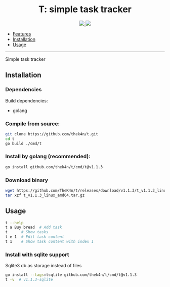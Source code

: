 <h1 align="center">T: simple task tracker</h1>

<p align="center">
  <a href="https://github.com/TheK4n">
    <img src="https://img.shields.io/github/followers/TheK4n?label=Follow&style=social">
  </a>
  <a href="https://github.com/TheK4n/t">
    <img src="https://img.shields.io/github/stars/TheK4n/t?style=social">
  </a>
</p>

* [Features](#features)
* [Installation](#installation)
* [Usage](#usage)

---

Simple task tracker


## Installation

### Dependencies

Build dependencies:
* golang


### Compile from source:
```sh
git clone https://github.com/thek4n/t.git
cd t
go build ./cmd/t
```

### Install by golang (recommended):
```sh
go install github.com/thek4n/t/cmd/t@v1.1.3
```

### Download binary
```sh
wget https://github.com/TheK4n/t/releases/download/v1.1.3/t_v1.1.3_linux_amd64.tar.gz
tar xzf t_v1.1.3_linux_amd64.tar.gz
```


## Usage
```sh
t --help
t a Buy bread  # Add task
t      # Show tasks
t e 1  # Edit task content
t 1    # Show task content with index 1
```


### Install with sqlite support
Sqlite3 db as storage instead of files

```sh
go install --tags=tsqlite github.com/thek4n/t/cmd/t@v1.1.3
t -v  # v1.1.3-sqlite
```
